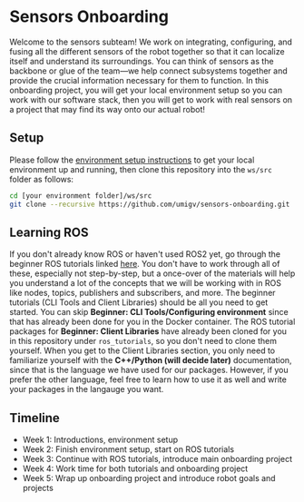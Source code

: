 # Sensors Onboarding
Welcome to the sensors subteam! We work on integrating, configuring, and fusing all the different sensors of the robot together so that it can localize itself and understand its surroundings. You can think of sensors as the backbone or glue of the team—we help connect subsystems together and provide the crucial information necessary for them to function. In this onboarding project, you will get your local environment setup so you can work with our software stack, then you will get to work with real sensors on a project that may find its way onto our actual robot!

## Setup
Please follow the [environment setup instructions](https://github.com/umigv/environment) to get your local environment up and running, then clone this repository into the `ws/src` folder as follows:
```sh
cd [your environment folder]/ws/src
git clone --recursive https://github.com/umigv/sensors-onboarding.git
```

## Learning ROS
If you don't already know ROS or haven't used ROS2 yet, go through the beginner ROS tutorials linked [here](https://docs.ros.org/en/humble/Tutorials.html). You don't have to work through all of these, especially not step-by-step, but a once-over of the materials will help you understand a lot of the concepts that we will be working with in ROS like nodes, topics, publishers and subscribers, and more. The beginner tutorials (CLI Tools and Client Libraries) should be all you need to get started. You can skip **Beginner: CLI Tools/Configuring environment** since that has already been done for you in the Docker container. The ROS tutorial packages for **Beginner: Client Libraries** have already been cloned for you in this repository under `ros_tutorials`, so you don't need to clone them yourself. When you get to the Client Libraries section, you only need to familiarize yourself with the **C++/Python (will decide later)** documentation, since that is the language we have used for our packages. However, if you prefer the other language, feel free to learn how to use it as well and write your packages in the langauge you want.

## Timeline
- Week 1: Introductions, environment setup
- Week 2: Finish environment setup, start on ROS tutorials
- Week 3: Continue with ROS tutorials, introduce main onboarding project
- Week 4: Work time for both tutorials and onboarding project
- Week 5: Wrap up onboarding project and introduce robot goals and projects